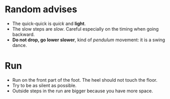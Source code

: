 # Random advises

- The quick-quick is *quick* and **light**.
- The slow steps are *slow*. Careful especially on the timing when going backward.
- **Do not drop, go lower slower**, kind of *pendulum* movement: it is a swing dance.

# Run

- Run on the front part of the foot. The heel should not touch the floor.
- Try to be as silent as possible.
- Outside steps in the run are bigger because you have more space.
